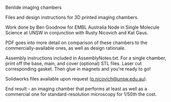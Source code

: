 Benlide imaging chambers

Files and design instructions for 3D printed imaging chambers.

Work done by Ben Goodnow for EMBL Australia Node in Single Molecule Science at UNSW in conjunction with Rusty Nicovich and Kat Gaus.

PDF goes into more detail on comparison of these chambers to the commercially-available ones, as well as design rationale.  

Assembly instructions included in AssemblyNotes.txt.  For a single chamber, print off the base, main, and cover (optional) STL files.  Laser cut corresponding gasket. Then glue in magnets and you're ready to go!

Solidworks files available upon request (p.nicovich@unsw.edu.au).

End result - an imaging chamber that performs at least as well as a commercial one for standard-resolution microscopy for 1/50th the cost. 